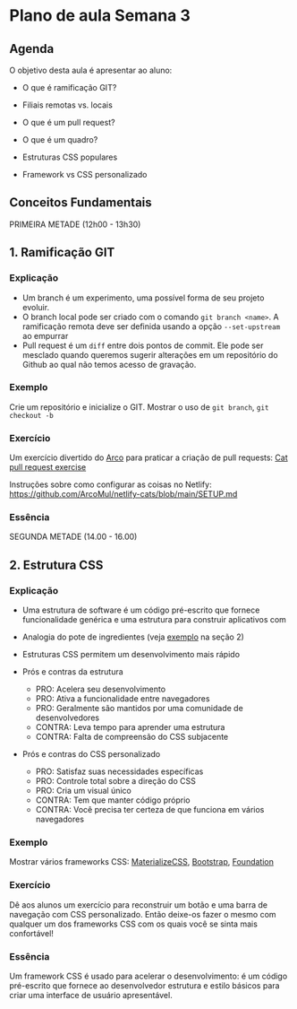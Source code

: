# Plano de aula Semana 3

## Agenda

O objetivo desta aula é apresentar ao aluno:

- O que é ramificação GIT?
- Filiais remotas vs. locais
- O que é um pull request?

- O que é um quadro?
- Estruturas CSS populares
- Framework vs CSS personalizado

## Conceitos Fundamentais

PRIMEIRA METADE (12h00 - 13h30)

## 1. Ramificação GIT

### Explicação

- Um branch é um experimento, uma possível forma de seu projeto evoluir.
- O branch local pode ser criado com o comando `git branch <name>`. A ramificação remota deve ser definida usando a opção `--set-upstream` ao empurrar
- Pull request é um `diff` entre dois pontos de commit. Ele pode ser mesclado quando queremos sugerir alterações em um repositório do Github ao qual não temos acesso de gravação.

### Exemplo

Crie um repositório e inicialize o GIT. Mostrar o uso de `git branch`, `git checkout -b`

### Exercício

Um exercício divertido do [Arco](https://github.com/ArcoMul) para praticar a criação de pull requests: [Cat pull request exercise](https://github.com/ArcoMul/netlify-cats)

Instruções sobre como configurar as coisas no Netlify: https://github.com/ArcoMul/netlify-cats/blob/main/SETUP.md

### Essência


SEGUNDA METADE (14.00 - 16.00)

## 2. Estrutura CSS

### Explicação

- Uma estrutura de software é um código pré-escrito que fornece funcionalidade genérica e uma estrutura para construir aplicativos com
- Analogia do pote de ingredientes (veja [exemplo](./README.md) na seção 2)
- Estruturas CSS permitem um desenvolvimento mais rápido

- Prós e contras da estrutura

    - PRO: Acelera seu desenvolvimento
    - PRO: Ativa a funcionalidade entre navegadores
    - PRO: Geralmente são mantidos por uma comunidade de desenvolvedores
    - CONTRA: Leva tempo para aprender uma estrutura
    - CONTRA: Falta de compreensão do CSS subjacente

- Prós e contras do CSS personalizado
    - PRO: Satisfaz suas necessidades específicas
    - PRO: Controle total sobre a direção do CSS
    - PRO: Cria um visual único
    - CONTRA: Tem que manter código próprio
    - CONTRA: Você precisa ter certeza de que funciona em vários navegadores

### Exemplo

Mostrar vários frameworks CSS: [MaterializeCSS](https://materializecss.com/), [Bootstrap](https://getbootstrap.com/), [Foundation](https://foundation.zurb.com/)

### Exercício

Dê aos alunos um exercício para reconstruir um botão e uma barra de navegação com CSS personalizado. Então deixe-os fazer o mesmo com qualquer um dos frameworks CSS com os quais você se sinta mais confortável!

### Essência

Um framework CSS é usado para acelerar o desenvolvimento: é um código pré-escrito que fornece ao desenvolvedor estrutura e estilo básicos para criar uma interface de usuário apresentável.
